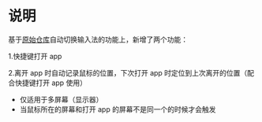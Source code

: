 # 说明
基于[原始仓库](https://github.com/hansenz42/hammerspoon-auto-switch-input-method)自动切换输入法的功能上，新增了两个功能：

1.快捷键打开 app

2.离开 app 时自动记录鼠标的位置，下次打开 app 时定位到上次离开的位置（配合快捷键打开 app 使用）
- 仅适用于多屏幕（显示器）
- 当鼠标所在的屏幕和打开 app 的屏幕不是同一个的时候才会触发
